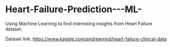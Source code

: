 # Heart-Failure-Prediction---ML-
Using Machine Learning to find interesting insights from Heart Failure dataset.

Dataset link: https://www.kaggle.com/andrewmvd/heart-failure-clinical-data
